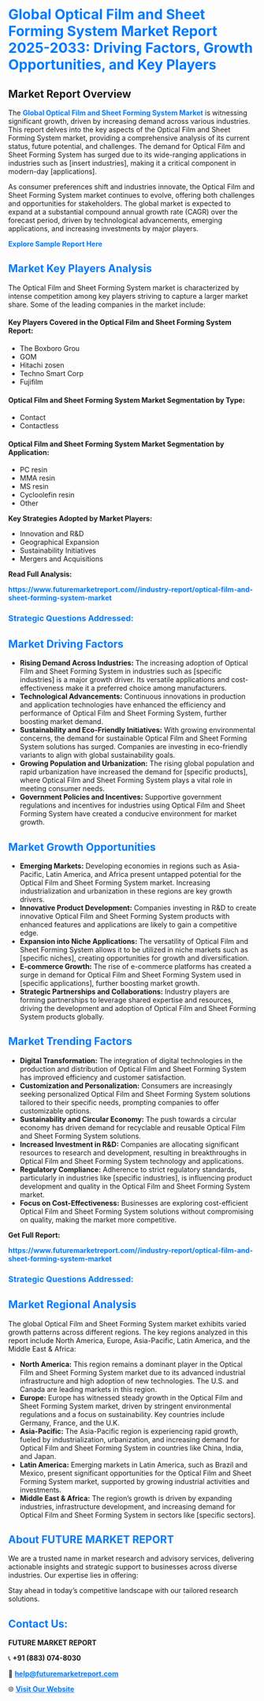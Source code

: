 <h1 style="color: #007BFF;">Global Optical Film and Sheet Forming System Market Report 2025-2033: Driving Factors, Growth Opportunities, and Key Players</h1>

<section id="overview">
<h2>Market Report Overview</h2>
<p>The <a href="https://www.futuremarketreport.com//industry-report/optical-film-and-sheet-forming-system-market" style="color: #007BFF; text-decoration: none;"><strong>Global Optical Film and Sheet Forming System Market</strong></a> is witnessing significant growth, driven by increasing demand across various industries. This report delves into the key aspects of the Optical Film and Sheet Forming System market, providing a comprehensive analysis of its current status, future potential, and challenges. The demand for Optical Film and Sheet Forming System has surged due to its wide-ranging applications in industries such as [insert industries], making it a critical component in modern-day [applications].</p>
<p>As consumer preferences shift and industries innovate, the Optical Film and Sheet Forming System market continues to evolve, offering both challenges and opportunities for stakeholders. The global market is expected to expand at a substantial compound annual growth rate (CAGR) over the forecast period, driven by technological advancements, emerging applications, and increasing investments by major players.</p>
</section>

<section id="overview">
<p><a href="https://www.futuremarketreport.com//request-sample/reportId=53590" style="color: #007BFF; text-decoration: none;"><strong>Explore Sample Report Here</strong></a></p>
</section>

<section id="key-players">
<h2 style="color: #007BFF;">Market Key Players Analysis</h2>
<p>The Optical Film and Sheet Forming System market is characterized by intense competition among key players striving to capture a larger market share. Some of the leading companies in the market include:</p>
<h4>Key Players Covered in the Optical Film and Sheet Forming System Report:</h4>
<ul><li>The Boxboro Grou</li><li>GOM</li><li>Hitachi zosen</li><li>Techno Smart Corp</li><li>Fujifilm</li></ul>
<h4>Optical Film and Sheet Forming System Market Segmentation by Type:</h4>
<ul><li>Contact</li><li>Contactless</li></ul>

<h4>Optical Film and Sheet Forming System Market Segmentation by Application:</h4>
<ul><li>PC resin</li><li>MMA resin</li><li>MS resin</li><li>Cycloolefin resin</li><li>Other</li></ul>
<p><strong>Key Strategies Adopted by Market Players:</strong></p>
<ul>
<li>Innovation and R&D</li>
<li>Geographical Expansion</li>
<li>Sustainability Initiatives</li>
<li>Mergers and Acquisitions</li>
</ul>
</section>

<section>
<p><strong>Read Full Analysis: </strong></p><a href="https://www.futuremarketreport.com//industry-report/optical-film-and-sheet-forming-system-market" style="color: #007BFF; text-decoration: none;"><strong>https://www.futuremarketreport.com//industry-report/optical-film-and-sheet-forming-system-market</strong></a>
<h3 style="color: #007BFF;">Strategic Questions Addressed:</h3>
</section>

<section id="driving-factors">
<h2 style="color: #007BFF;">Market Driving Factors</h2>
<ul>
<li><strong>Rising Demand Across Industries:</strong> The increasing adoption of Optical Film and Sheet Forming System in industries such as [specific industries] is a major growth driver. Its versatile applications and cost-effectiveness make it a preferred choice among manufacturers.</li>
<li><strong>Technological Advancements:</strong> Continuous innovations in production and application technologies have enhanced the efficiency and performance of Optical Film and Sheet Forming System, further boosting market demand.</li>
<li><strong>Sustainability and Eco-Friendly Initiatives:</strong> With growing environmental concerns, the demand for sustainable Optical Film and Sheet Forming System solutions has surged. Companies are investing in eco-friendly variants to align with global sustainability goals.</li>
<li><strong>Growing Population and Urbanization:</strong> The rising global population and rapid urbanization have increased the demand for [specific products], where Optical Film and Sheet Forming System plays a vital role in meeting consumer needs.</li>
<li><strong>Government Policies and Incentives:</strong> Supportive government regulations and incentives for industries using Optical Film and Sheet Forming System have created a conducive environment for market growth.</li>
</ul>
</section>

<section id="growth-opportunities">
<h2 style="color: #007BFF;">Market Growth Opportunities</h2>
<ul>
<li><strong>Emerging Markets:</strong> Developing economies in regions such as Asia-Pacific, Latin America, and Africa present untapped potential for the Optical Film and Sheet Forming System market. Increasing industrialization and urbanization in these regions are key growth drivers.</li>
<li><strong>Innovative Product Development:</strong> Companies investing in R&D to create innovative Optical Film and Sheet Forming System products with enhanced features and applications are likely to gain a competitive edge.</li>
<li><strong>Expansion into Niche Applications:</strong> The versatility of Optical Film and Sheet Forming System allows it to be utilized in niche markets such as [specific niches], creating opportunities for growth and diversification.</li>
<li><strong>E-commerce Growth:</strong> The rise of e-commerce platforms has created a surge in demand for Optical Film and Sheet Forming System used in [specific applications], further boosting market growth.</li>
<li><strong>Strategic Partnerships and Collaborations:</strong> Industry players are forming partnerships to leverage shared expertise and resources, driving the development and adoption of Optical Film and Sheet Forming System products globally.</li>
</ul>
</section>

<section id="trending-factors">
<h2 style="color: #007BFF;">Market Trending Factors</h2>
<ul>
<li><strong>Digital Transformation:</strong> The integration of digital technologies in the production and distribution of Optical Film and Sheet Forming System has improved efficiency and customer satisfaction.</li>
<li><strong>Customization and Personalization:</strong> Consumers are increasingly seeking personalized Optical Film and Sheet Forming System solutions tailored to their specific needs, prompting companies to offer customizable options.</li>
<li><strong>Sustainability and Circular Economy:</strong> The push towards a circular economy has driven demand for recyclable and reusable Optical Film and Sheet Forming System solutions.</li>
<li><strong>Increased Investment in R&D:</strong> Companies are allocating significant resources to research and development, resulting in breakthroughs in Optical Film and Sheet Forming System technology and applications.</li>
<li><strong>Regulatory Compliance:</strong> Adherence to strict regulatory standards, particularly in industries like [specific industries], is influencing product development and quality in the Optical Film and Sheet Forming System market.</li>
<li><strong>Focus on Cost-Effectiveness:</strong> Businesses are exploring cost-efficient Optical Film and Sheet Forming System solutions without compromising on quality, making the market more competitive.</li>
</ul>
</section>

<section>
<p><strong>Get Full Report: </strong></p><a href="https://www.futuremarketreport.com//industry-report/optical-film-and-sheet-forming-system-market" style="color: #007BFF; text-decoration: none;"><strong>https://www.futuremarketreport.com//industry-report/optical-film-and-sheet-forming-system-market</strong></a>
<h3 style="color: #007BFF;">Strategic Questions Addressed:</h3>
</section>


<section id="regional-analysis">
<h2 style="color: #007BFF;">Market Regional Analysis</h2>
<p>The global Optical Film and Sheet Forming System market exhibits varied growth patterns across different regions. The key regions analyzed in this report include North America, Europe, Asia-Pacific, Latin America, and the Middle East & Africa:</p>
<ul>
<li><strong>North America:</strong> This region remains a dominant player in the Optical Film and Sheet Forming System market due to its advanced industrial infrastructure and high adoption of new technologies. The U.S. and Canada are leading markets in this region.</li>
<li><strong>Europe:</strong> Europe has witnessed steady growth in the Optical Film and Sheet Forming System market, driven by stringent environmental regulations and a focus on sustainability. Key countries include Germany, France, and the U.K.</li>
<li><strong>Asia-Pacific:</strong> The Asia-Pacific region is experiencing rapid growth, fueled by industrialization, urbanization, and increasing demand for Optical Film and Sheet Forming System in countries like China, India, and Japan.</li>
<li><strong>Latin America:</strong> Emerging markets in Latin America, such as Brazil and Mexico, present significant opportunities for the Optical Film and Sheet Forming System market, supported by growing industrial activities and investments.</li>
<li><strong>Middle East & Africa:</strong> The region’s growth is driven by expanding industries, infrastructure development, and increasing demand for Optical Film and Sheet Forming System in sectors like [specific sectors].</li>
</ul>
</section>

<footer>
<h2 style="color: #007BFF;">About FUTURE MARKET REPORT</h2>
<p>We are a trusted name in market research and advisory services, delivering actionable insights and strategic support to businesses across diverse industries. Our expertise lies in offering:</p>

<p>Stay ahead in today’s competitive landscape with our tailored research solutions.</p>

<h2 style="color: #007BFF;">Contact Us:</h2>
<p><strong>FUTURE MARKET REPORT</strong></p>
<p>📞 <strong>+91 (883) 074-8030</strong></p>
<p>📧 <strong><a href="mailto:help@futuremarketreport.com" style="color: #007BFF;">help@futuremarketreport.com</a></strong></p>
<p>🌐 <strong><a href="https://www.futuremarketreport.com/" style="color: #007BFF;">Visit Our Website</a></strong></p>
</footer>